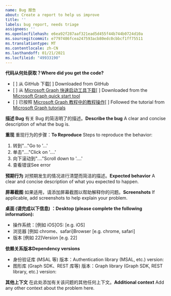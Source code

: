 ```yaml
---
name: Bug 报告
about: Create a report to help us improve
title: ''
labels: bug report, needs triage
assignees: ''
ms.openlocfilehash: e6ea92f287aaf321ead5d455f44b744b0724d10a
ms.sourcegitcommit: e7797486fcea247593acb80edc0cbbcf1ff75511
ms.translationtype: MT
ms.contentlocale: zh-CN
ms.lasthandoff: 01/21/2021
ms.locfileid: "49933190"
---
```

<span data-ttu-id="fa0ca-102">**代码从何处获取？**</span><span class="sxs-lookup"><span data-stu-id="fa0ca-102">**Where did you get the code?**</span></span>
- <span data-ttu-id="fa0ca-103">[ ] 从 GitHub 下载</span><span class="sxs-lookup"><span data-stu-id="fa0ca-103">[ ] Downloaded from GitHub</span></span>
- <span data-ttu-id="fa0ca-104">[ ] 从 [Microsoft Graph 快速启动工具下载](https://developer.microsoft.com/graph/quick-start)</span><span class="sxs-lookup"><span data-stu-id="fa0ca-104">[ ] Downloaded from the [Microsoft Graph quick start tool](https://developer.microsoft.com/graph/quick-start)</span></span>
- <span data-ttu-id="fa0ca-105">[ ] 已按照 [Microsoft Graph 教程中的教程操作](https://docs.microsoft.com/graph/tutorials)</span><span class="sxs-lookup"><span data-stu-id="fa0ca-105">[ ] Followed the tutorial from [Microsoft Graph tutorials](https://docs.microsoft.com/graph/tutorials)</span></span>

<span data-ttu-id="fa0ca-106">**描述 Bug** 有关 Bug 的简洁明了的描述。</span><span class="sxs-lookup"><span data-stu-id="fa0ca-106">**Describe the bug** A clear and concise description of what the bug is.</span></span>

<span data-ttu-id="fa0ca-107">**重现** 重现行为的步骤：</span><span class="sxs-lookup"><span data-stu-id="fa0ca-107">**To Reproduce** Steps to reproduce the behavior:</span></span>
1. <span data-ttu-id="fa0ca-108">转到"..."</span><span class="sxs-lookup"><span data-stu-id="fa0ca-108">Go to '...'</span></span>
2. <span data-ttu-id="fa0ca-109">单击"...."</span><span class="sxs-lookup"><span data-stu-id="fa0ca-109">Click on '....'</span></span>
3. <span data-ttu-id="fa0ca-110">向下滚动到"...."</span><span class="sxs-lookup"><span data-stu-id="fa0ca-110">Scroll down to '....'</span></span>
4. <span data-ttu-id="fa0ca-111">查看错误</span><span class="sxs-lookup"><span data-stu-id="fa0ca-111">See error</span></span>

<span data-ttu-id="fa0ca-112">**预期行为** 对预期发生的情况进行清楚而简洁的描述。</span><span class="sxs-lookup"><span data-stu-id="fa0ca-112">**Expected behavior** A clear and concise description of what you expected to happen.</span></span>

<span data-ttu-id="fa0ca-113">**屏幕截图** 如果适用，请添加屏幕截图以帮助解释你的问题。</span><span class="sxs-lookup"><span data-stu-id="fa0ca-113">**Screenshots** If applicable, add screenshots to help explain your problem.</span></span>

<span data-ttu-id="fa0ca-114">**桌面 (请完成以下信息) ：**</span><span class="sxs-lookup"><span data-stu-id="fa0ca-114">**Desktop (please complete the following information):**</span></span>
 - <span data-ttu-id="fa0ca-115">操作系统：[例如 iOS]</span><span class="sxs-lookup"><span data-stu-id="fa0ca-115">OS: [e.g. iOS]</span></span>
 - <span data-ttu-id="fa0ca-116">浏览器 [例如 chrome、safari]</span><span class="sxs-lookup"><span data-stu-id="fa0ca-116">Browser [e.g. chrome, safari]</span></span>
 - <span data-ttu-id="fa0ca-117">版本 [例如 22]</span><span class="sxs-lookup"><span data-stu-id="fa0ca-117">Version [e.g. 22]</span></span>

<span data-ttu-id="fa0ca-118">**依赖关系版本**</span><span class="sxs-lookup"><span data-stu-id="fa0ca-118">**Dependency versions**</span></span>
 - <span data-ttu-id="fa0ca-119">身份验证库 (MSAL 等) 版本：</span><span class="sxs-lookup"><span data-stu-id="fa0ca-119">Authentication library (MSAL, etc.) version:</span></span>
 - <span data-ttu-id="fa0ca-120">图形库 (Graph SDK、REST 库等) 版本：</span><span class="sxs-lookup"><span data-stu-id="fa0ca-120">Graph library (Graph SDK, REST library, etc.) version:</span></span>  

<span data-ttu-id="fa0ca-121">**其他上下文** 在此处添加有关该问题的其他任何上下文。</span><span class="sxs-lookup"><span data-stu-id="fa0ca-121">**Additional context** Add any other context about the problem here.</span></span>
